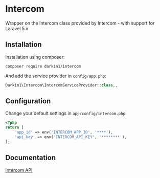 Intercom
===============

Wrapper on the Intercom class provided by Intercom  - with support for Laravel 5.x

Installation
------------

Installation using composer:

```
composer require darkin1/intercom
```


And add the service provider in `config/app.php`:

```php
Darkin1\Intercom\IntercomServiceProvider::class,,
```

Configuration
-------------

Change your default settings in `app/config/intercom.php`:

```php
<?php
return [
    'app_id' => env('INTERCOM_APP_ID', '****'),
    'api_key' => env('INTERCOM_API_KEY', '********'),
];
```


Documentation
-------------

[Intercom API](https://github.com/intercom/intercom-php)

